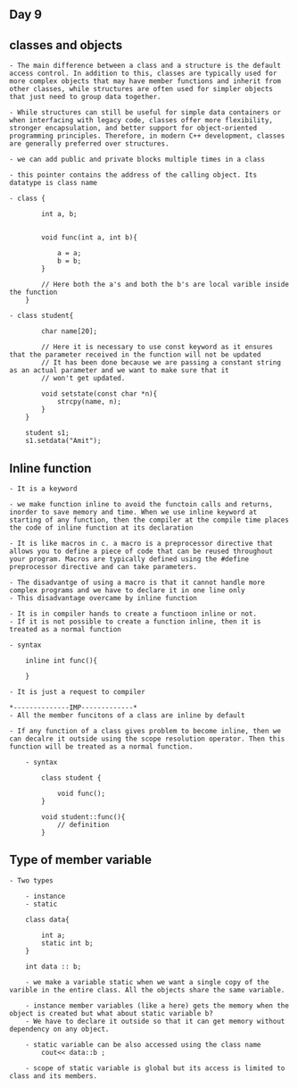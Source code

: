 ## Day 9

## classes and objects

    - The main difference between a class and a structure is the default access control. In addition to this, classes are typically used for more complex objects that may have member functions and inherit from other classes, while structures are often used for simpler objects that just need to group data together.

    - While structures can still be useful for simple data containers or when interfacing with legacy code, classes offer more flexibility, stronger encapsulation, and better support for object-oriented programming principles. Therefore, in modern C++ development, classes are generally preferred over structures.

    - we can add public and private blocks multiple times in a class

    - this pointer contains the address of the calling object. Its datatype is class name

    - class {

            int a, b;


            void func(int a, int b){

                a = a;
                b = b;
            }

            // Here both the a's and both the b's are local varible inside the function
        }
    
    - class student{

            char name[20];

            // Here it is necessary to use const keyword as it ensures that the parameter received in the function will not be updated
            // It has been done because we are passing a constant string as an actual parameter and we want to make sure that it
            // won't get updated.

            void setstate(const char *n){
                strcpy(name, n);
            }
        }

        student s1;
        s1.setdata("Amit");


## Inline function 

    - It is a keyword 

    - we make function inline to avoid the functoin calls and returns, inorder to save memory and time. When we use inline keyword at starting of any function, then the compiler at the compile time places the code of inline function at its declaration

    - It is like macros in c. a macro is a preprocessor directive that allows you to define a piece of code that can be reused throughout your program. Macros are typically defined using the #define preprocessor directive and can take parameters.
    
    - The disadvantge of using a macro is that it cannot handle more complex programs and we have to declare it in one line only
    - This disadvantage overcame by inline function

    - It is in compiler hands to create a functioon inline or not.
    - If it is not possible to create a function inline, then it is treated as a normal function

    - syntax 

        inline int func(){

        }
    
    - It is just a request to compiler

    *--------------IMP-------------*
    - All the member funcitons of a class are inline by default

    - If any function of a class gives problem to become inline, then we can decalre it outside using the scope resolution operator. Then this function will be treated as a normal function.

        - syntax

            class student {

                void func();
            }

            void student::func(){
                // definition
            }

## Type of member variable

    - Two types

        - instance
        - static

        class data{

            int a;
            static int b;
        }

        int data :: b;

        - we make a variable static when we want a single copy of the varible in the entire class. All the objects share the same variable.

        - instance member variables (like a here) gets the memory when the object is created but what about static variable b?
        - We have to declare it outside so that it can get memory without dependency on any object.

        - static variable can be also accessed using the class name
            cout<< data::b ;

        - scope of static variable is global but its access is limited to class and its members.




